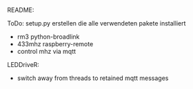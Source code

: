 README:

ToDo:
setup.py erstellen die alle verwendeten pakete installiert
- rm3 python-broadlink
- 433mhz raspberry-remote
- control mhz via mqtt

LEDDriveR:
- switch away from threads to retained mqtt messages